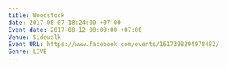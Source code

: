 ```yaml
---
title: Woodstock
date: 2017-08-07 18:24:00 +07:00
Event date: 2017-08-12 00:00:00 +07:00
Venue: Sidewalk
Event URL: https://www.facebook.com/events/1617398294978482/
Genre: LIVE
---
```


